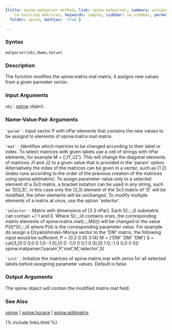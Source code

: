 ```yaml
---
{title: spinw.matparser method, link: spinw.matparser, summary: assigns new values
    to existing matrices, keywords: sample, sidebar: sw_sidebar, permalink: spinw_matparser.html,
  folder: spinw, mathjax: 'true'}

---
```


### Syntax

`matparser(obj,Name,Value)`

### Description

The function modifies the spinw.matrix.mat matrix, it assigns new values
from a given parmeter vector.
 

### Input Arguments

`obj`
: [spinw](spinw.html) object.

### Name-Value Pair Arguments

`'param'`
: Input vector P with nPar elements that contains the
  new values to be assignd to elements of spinw.matrix.mat
  matrix.

`'mat'`
: Identifies which matrices to be changed according to their
  label or index. To select matrices with given labels use a
  cell of strings with nPar elements, for example
  M = {'J1','J2'}. This will change the diagonal elements of
  matrices J1 and J2 to a given value that is provided in the
  'param' option. Alternatively the index of the matrices can
  be given in a vector, such as [1 2] (index runs according
  to the order of the previous creation of the matrices using
  spinw.addmatrix).
  To assign parameter value only to a selected element of a
  3x3 matrix, a bracket notation can be used in any string,
  such as 'D(3,3)', in this case only the (3,3) element of
  the 3x3 matrix of 'D' will be modified, the other elements
  will be unchanged. To modify multiple elements of a matrix
  at once, use the option 'selector'.

`'selector'`
: Matrix with dimensions of [3 3 nPar]. Each S(:,:,ii)
  submatrix can contain +/-1 and 0. Where S(:,:,ii) contains
  ones, the corresponding matrix elements of
  spinw.matrix.mat(:,:,M(ii)) will be changed to the value
  P(ii)*S(:,:,ii) where P(ii) is the corresponding parameter
  value. For example do assign a Dzyaloshinskii-Moriya vector
  to the 'DM' matrix, the following input would be
  sufficient:
  P = [0.2 0.35 3.14]
  M = {'DM' 'DM' 'DM'}
  S = cat(3,[0 0 0;0 0 1;0 -1 0],[0 0 -1;0 0 0;1 0 0],[0 1 0;-1 0 0;0 0 0])
  spinw.matparser('param',P,'mat',M,'selector',S)

`'init'`
: Initialize the matrices of spinw.matrix.mat with zeros for all
  selected labels before assigning parameter values. Default
  is false.

### Output Arguments

The spinw object will contain the modified matrix.mat field.

### See Also

[spinw](spinw.html) \| [spinw.horace](spinw_horace.html) \| [spinw.addmatrix](spinw_addmatrix.html)

{% include links.html %}
